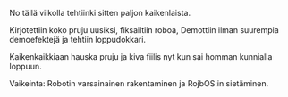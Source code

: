 No tällä viikolla tehtiinki sitten paljon kaikenlaista.

Kirjotettiin koko pruju uusiksi, fiksailtiin roboa, Demottiin ilman suurempia demoefektejä ja tehtiin loppudokkari.

Kaikenkaikkiaan hauska pruju ja kiva fiilis nyt kun sai homman kunnialla loppuun.

Vaikeinta: Robotin varsainainen rakentaminen ja RojbOS:in sietäminen.
